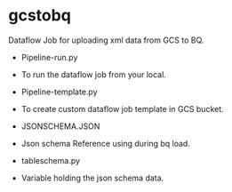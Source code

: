 # gcstobq
Dataflow Job for uploading xml data from GCS to BQ.

* Pipeline-run.py
- To run the dataflow job from your local.

* Pipeline-template.py
- To create custom dataflow job template in GCS bucket.

* JSONSCHEMA.JSON
- Json schema Reference using during bq load.

* tableschema.py
- Variable holding the json schema data. 
